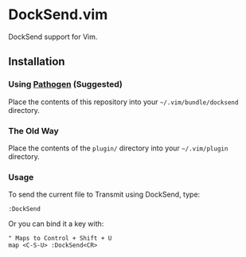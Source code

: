 # DockSend.vim

DockSend support for Vim.

## Installation

### Using [Pathogen](https://github.com/tpope/vim-pathogen) (Suggested)

Place the contents of this repository into your `~/.vim/bundle/docksend` directory.

### The Old Way

Place the contents of the `plugin/` directory into your `~/.vim/plugin` directory.

### Usage

To send the current file to Transmit using DockSend, type:

    :DockSend

Or you can bind it a key with:
    
    " Maps to Control + Shift + U
    map <C-S-U> :DockSend<CR>

